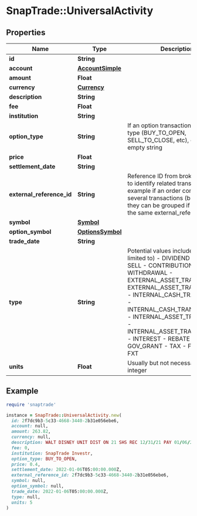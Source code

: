 # SnapTrade::UniversalActivity

## Properties

| Name | Type | Description | Notes |
| ---- | ---- | ----------- | ----- |
| **id** | **String** |  | [optional] |
| **account** | [**AccountSimple**](AccountSimple.md) |  | [optional] |
| **amount** | **Float** |  | [optional] |
| **currency** | [**Currency**](Currency.md) |  | [optional] |
| **description** | **String** |  | [optional] |
| **fee** | **Float** |  | [optional] |
| **institution** | **String** |  | [optional] |
| **option_type** | **String** | If an option transaction, then it&#39;s type (BUY_TO_OPEN, SELL_TO_CLOSE, etc), otherwise empty string | [optional] |
| **price** | **Float** |  | [optional] |
| **settlement_date** | **String** |  | [optional] |
| **external_reference_id** | **String** | Reference ID from brokerage used to identify related transactions. For example if an order comprises of several transactions (buy, fee, fx), they can be grouped if they share the same external_reference_id | [optional] |
| **symbol** | [**Symbol**](Symbol.md) |  | [optional] |
| **option_symbol** | [**OptionsSymbol**](OptionsSymbol.md) |  | [optional] |
| **trade_date** | **String** |  | [optional] |
| **type** | **String** | Potential values include (but are not limited to) - DIVIDEND - BUY - SELL - CONTRIBUTION - WITHDRAWAL - EXTERNAL_ASSET_TRANSFER_IN - EXTERNAL_ASSET_TRANSFER_OUT - INTERNAL_CASH_TRANSFER_IN - INTERNAL_CASH_TRANSFER_OUT - INTERNAL_ASSET_TRANSFER_IN - INTERNAL_ASSET_TRANSFER_OUT - INTEREST - REBATE - GOV_GRANT - TAX - FEE - REI - FXT | [optional] |
| **units** | **Float** | Usually but not necessarily an integer | [optional] |

## Example

```ruby
require 'snaptrade'

instance = SnapTrade::UniversalActivity.new(
  id: 2f7dc9b3-5c33-4668-3440-2b31e056ebe6,
  account: null,
  amount: 263.82,
  currency: null,
  description: WALT DISNEY UNIT DIST ON 21 SHS REC 12/31/21 PAY 01/06/22,
  fee: 0,
  institution: SnapTrade Investr,
  option_type: BUY_TO_OPEN,
  price: 0.4,
  settlement_date: 2022-01-06T05:00:00.000Z,
  external_reference_id: 2f7dc9b3-5c33-4668-3440-2b31e056ebe6,
  symbol: null,
  option_symbol: null,
  trade_date: 2022-01-06T05:00:00.000Z,
  type: null,
  units: 5
)
```

